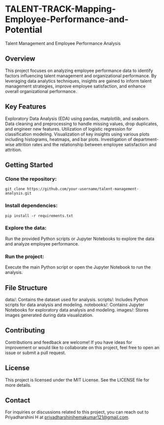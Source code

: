 # TALENT-TRACK-Mapping-Employee-Performance-and-Potential
Talent Management and Employee Performance Analysis
## Overview
This project focuses on analyzing employee performance data to identify factors influencing talent management and organizational performance. By leveraging data analytics techniques, insights are gained to inform talent management strategies, improve employee satisfaction, and enhance overall organizational performance.

## Key Features
Exploratory Data Analysis (EDA) using pandas, matplotlib, and seaborn.
Data cleaning and preprocessing to handle missing values, drop duplicates, and engineer new features.
Utilization of logistic regression for classification modeling.
Visualization of key insights using various plots including histograms, heatmaps, and bar plots.
Investigation of department-wise attrition rates and the relationship between employee satisfaction and attrition.

## Getting Started

### Clone the repository:
    git clone https://github.com/your-username/talent-management-analysis.git

### Install dependencies:
    pip install -r requirements.txt

### Explore the data:
Run the provided Python scripts or Jupyter Notebooks to explore the data and analyze employee performance.

### Run the project:
Execute the main Python script or open the Jupyter Notebook to run the analysis.

## File Structure
data/: Contains the dataset used for analysis.
scripts/: Includes Python scripts for data analysis and modeling.
notebooks/: Contains Jupyter Notebooks for exploratory data analysis and modeling.
images/: Stores images generated during data visualization.

## Contributing
Contributions and feedback are welcome! If you have ideas for improvement or would like to collaborate on this project, feel free to open an issue or submit a pull request.

## License
This project is licensed under the MIT License. See the LICENSE file for more details.

## Contact
For inquiries or discussions related to this project, you can reach out to Priyadharshini H at priyadharshinihemakumar121@gmail.com.
